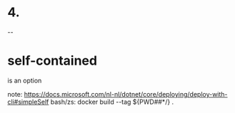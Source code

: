 # 4.
--
# self-contained
is an option

note:
https://docs.microsoft.com/nl-nl/dotnet/core/deploying/deploy-with-cli#simpleSelf
bash/zs: docker build --tag ${PWD##*/} .